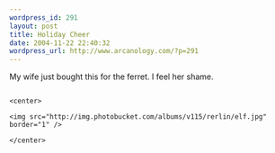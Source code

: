 ```yaml
--- 
wordpress_id: 291
layout: post
title: Holiday Cheer
date: 2004-11-22 22:40:32
wordpress_url: http://www.arcanology.com/?p=291
---
```

My wife just bought this for the ferret. I feel her shame. 
                                                                                                                                                                                                                                                                                                                                                                                                                                                                                                                                                                                                                                                                                    
                                                                                                                                                                                                                                                                                                                                                                                                                                                                                                                                                                                                                                                                                    <center>
                                                                                                                                                                                                                                                                                                                                                                                                                                                                                                                                                                                                                                                                                      <img src="http://img.photobucket.com/albums/v115/rerlin/elf.jpg" border="1" />
                                                                                                                                                                                                                                                                                                                                                                                                                                                                                                                                                                                                                                                                                    </center>